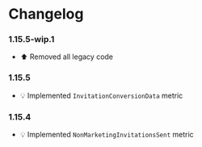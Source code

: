 # Changelog

### 1.15.5-wip.1
- :arrow_up: Removed all legacy code

### 1.15.5
- :bulb: Implemented `InvitationConversionData` metric

### 1.15.4
- :bulb: Implemented `NonMarketingInvitationsSent` metric

